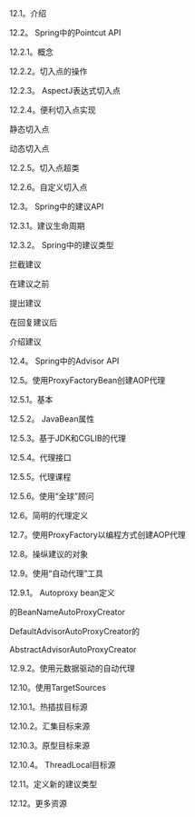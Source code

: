 12.1。介绍

12.2。 Spring中的Pointcut API

12.2.1。概念

12.2.2。切入点的操作

12.2.3。 AspectJ表达式切入点

12.2.4。便利切入点实现

静态切入点

动态切入点

12.2.5。切入点超类

12.2.6。自定义切入点

12.3。 Spring中的建议API

12.3.1。建议生命周期

12.3.2。 Spring中的建议类型

拦截建议

在建议之前

提出建议

在回复建议后

介绍建议

12.4。 Spring中的Advisor API

12.5。使用ProxyFactoryBean创建AOP代理

12.5.1。基本

12.5.2。 JavaBean属性

12.5.3。基于JDK和CGLIB的代理

12.5.4。代理接口

12.5.5。代理课程

12.5.6。使用“全球”顾问

12.6。简明的代理定义

12.7。使用ProxyFactory以编程方式创建AOP代理

12.8。操纵建议的对象

12.9。使用“自动代理”工具

12.9.1。 Autoproxy bean定义

的BeanNameAutoProxyCreator

DefaultAdvisorAutoProxyCreator的

AbstractAdvisorAutoProxyCreator

12.9.2。使用元数据驱动的自动代理

12.10。使用TargetSources

12.10.1。热插拔目标源

12.10.2。汇集目标来源

12.10.3。原型目标来源

12.10.4。 ThreadLocal目标源

12.11。定义新的建议类型

12.12。更多资源



